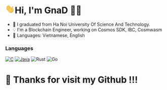 # <img src="https://raw.githubusercontent.com/ABSphreak/ABSphreak/master/gifs/Hi.gif" width="30px">Hi, I'm GnaD 👨‍💻
- 🌱 I graduated from Ha Noi University Of Science And Technology.
- 💡 I'm a Blockchain Engineer, working on Cosmos SDK, IBC, Cosmwasm
- 🥇 Languages: Vietnamese, English

### Languages
[![C](https://img.shields.io/badge/-C-fff?&logo=C)](https://github.com/adamalston?tab=repositories&q=&type=&language=c)
[![Java](https://img.shields.io/badge/-Java-fff?&logo=Java)](https://github.com/adamalston?tab=repositories&q=&type=&language=java)
![Rust](https://img.shields.io/badge/-Rust-fff?&logo=Rust)
![Go](https://img.shields.io/badge/-Go-fff?&logo=Go)

# :blue_heart: Thanks for visit my Github !!!
